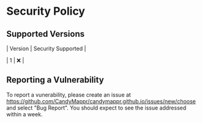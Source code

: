 # Security Policy

## Supported Versions


| Version | Security Supported          |

| 1       |         :x:        |

## Reporting a Vulnerability

To report a vunerability, please create an issue at https://github.com/CandyMappr/candymappr.github.io/issues/new/choose and select "Bug Report".
You should expect to see the issue addressed within a week.
